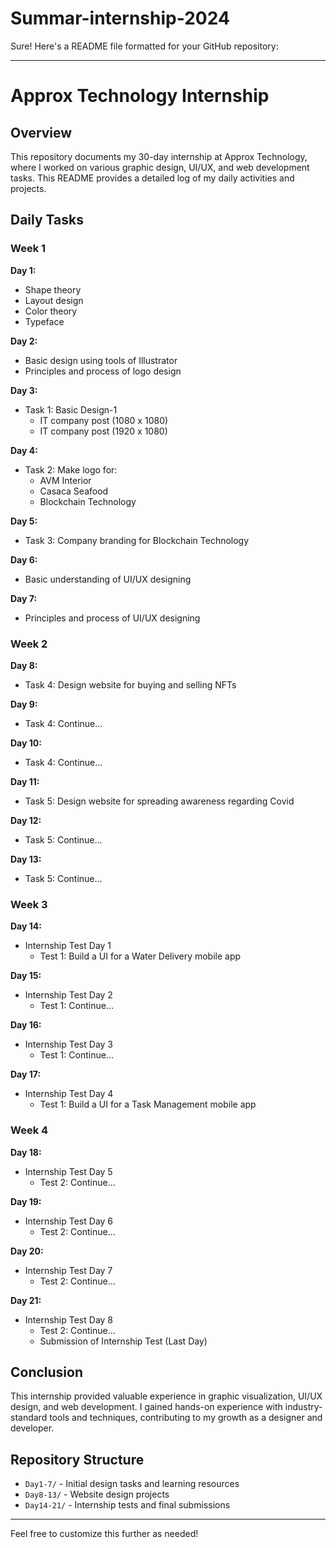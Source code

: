# Summar-internship-2024

Sure! Here's a README file formatted for your GitHub repository:

---

# Approx Technology Internship

## Overview

This repository documents my 30-day internship at Approx Technology, where I worked on various graphic design, UI/UX, and web development tasks. This README provides a detailed log of my daily activities and projects.

## Daily Tasks

### Week 1

**Day 1:**
- Shape theory
- Layout design
- Color theory
- Typeface

**Day 2:**
- Basic design using tools of Illustrator
- Principles and process of logo design

**Day 3:**
- Task 1: Basic Design-1
  - IT company post (1080 x 1080)
  - IT company post (1920 x 1080)

**Day 4:**
- Task 2: Make logo for:
  - AVM Interior
  - Casaca Seafood
  - Blockchain Technology

**Day 5:**
- Task 3: Company branding for Blockchain Technology

**Day 6:**
- Basic understanding of UI/UX designing

**Day 7:**
- Principles and process of UI/UX designing

### Week 2

**Day 8:**
- Task 4: Design website for buying and selling NFTs

**Day 9:**
- Task 4: Continue...

**Day 10:**
- Task 4: Continue...

**Day 11:**
- Task 5: Design website for spreading awareness regarding Covid

**Day 12:**
- Task 5: Continue...

**Day 13:**
- Task 5: Continue...

### Week 3

**Day 14:**
- Internship Test Day 1
  - Test 1: Build a UI for a Water Delivery mobile app

**Day 15:**
- Internship Test Day 2
  - Test 1: Continue...

**Day 16:**
- Internship Test Day 3
  - Test 1: Continue...

**Day 17:**
- Internship Test Day 4
  - Test 1: Build a UI for a Task Management mobile app

### Week 4

**Day 18:**
- Internship Test Day 5
  - Test 2: Continue...

**Day 19:**
- Internship Test Day 6
  - Test 2: Continue...

**Day 20:**
- Internship Test Day 7
  - Test 2: Continue...

**Day 21:**
- Internship Test Day 8
  - Test 2: Continue...
  - Submission of Internship Test (Last Day)

## Conclusion

This internship provided valuable experience in graphic visualization, UI/UX design, and web development. I gained hands-on experience with industry-standard tools and techniques, contributing to my growth as a designer and developer.

## Repository Structure

- `Day1-7/` - Initial design tasks and learning resources
- `Day8-13/` - Website design projects
- `Day14-21/` - Internship tests and final submissions

---

Feel free to customize this further as needed!
